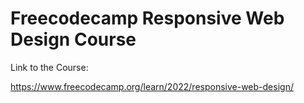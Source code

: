 # Freecodecamp Responsive Web Design Course

Link to the Course:

https://www.freecodecamp.org/learn/2022/responsive-web-design/
